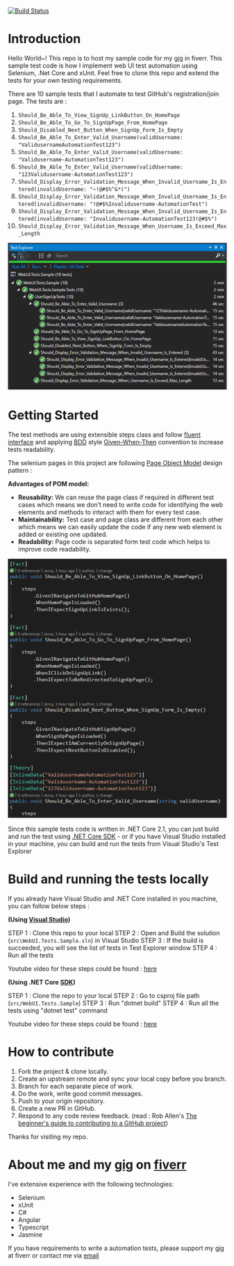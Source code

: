 [![Build Status](https://dev.azure.com/azrul-jeruy/jeruy-github/_apis/build/status/jeruy-github-CI?branchName=master)](https://dev.azure.com/azrul-jeruy/jeruy-github/_build/latest?definitionId=4&branchName=master)

# Introduction 
Hello World~! This repo is to host my sample code for my [gig](https://www.fiverr.com/share/oDZ7V) in fiverr. This sample test code is how I implement web UI test automation using Selenium, .Net Core and xUnit. Feel free to clone this repo and extend the tests for your own testing requirements.

There are 10 sample tests that I automate to test GitHub's registration/join page. The tests are :

 1. ```Should_Be_Able_To_View_SignUp_LinkButton_On_HomePage```
 2. ```Should_Be_Able_To_Go_To_SignUpPage_From_HomePage```
 3. ```Should_Disabled_Next_Button_When_SignUp_Form_Is_Empty```
 4. ```Should_Be_Able_To_Enter_Valid_Username(validUsername: "ValidusernameAutomationTest123")```
 5. ```Should_Be_Able_To_Enter_Valid_Username(validUsername: "Validusername-AutomationTest123")```
 6. ```Should_Be_Able_To_Enter_Valid_Username(validUsername: "123Validusername-AutomationTest123")```
 7. ```Should_Display_Error_Validation_Message_When_Invalid_Username_Is_Entered(invalidUsername: "~!@#$%^&*(")```
 8. ```Should_Display_Error_Validation_Message_When_Invalid_Username_Is_Entered(invalidUsername: "!@#$%Invalidusername-AutomationTest")```
 9. ```Should_Display_Error_Validation_Message_When_Invalid_Username_Is_Entered(invalidUsername: "Invalidusername-AutomationTest123!@#$%")```
 10. ```Should_Display_Error_Validation_Message_When_Username_Is_Exceed_Max_Length```
 
 ![alt text](docs/img/TestExplorer.PNG)

# Getting Started
The test methods are using extensible steps class and follow [fluent interface](https://martinfowler.com/bliki/FluentInterface.html) and applying [BDD](https://en.wikipedia.org/wiki/Behavior-driven_development) style [Given-When-Then](https://martinfowler.com/bliki/GivenWhenThen.html) convention to increase tests readability.  

The selenium pages in this project are following [Page Object Model](https://www.pluralsight.com/guides/getting-started-with-page-object-pattern-for-your-selenium-tests) design pattern : 

**Advantages of POM model:**

-   **Reusability:**  We can reuse the page class if required in different test cases which means we don’t need to write code for identifying the web elements and methods to interact with them for every test case.
-   **Maintainability:**  Test case and page class are different from each other which means we can easily update the code if any new web element is added or existing one updated.
-   **Readability:**  Page code is separated form test code which helps to improve code readability.

 ![alt text](docs/img/SampleTestMethods.PNG)
 
 Since this sample tests code is written in .NET Core 2.1, you can just build and run the test using [.NET Core SDK](https://dotnet.microsoft.com/download) - or if you have Visual Studio installed in your machine, you can build and run the tests from  Visual Studio's Test Explorer

# Build and running the tests locally
If you already have Visual Studio and .NET Core installed in you machine, you can follow below steps : 

**(Using [Visual Studio](https://visualstudio.microsoft.com/vs/community/))**

STEP 1 : Clone this repo to your local
STEP 2 : Open and Build the solution (```src\WebUI.Tests.Sample.sln```) in Visual Studio
STEP 3 : If the build is succeeded, you will see the list of tests in Test Explorer window
STEP 4 : Run all the tests

Youtube video for these steps could be found : [here](https://youtu.be/yxbQ6iQUuiU) 

**(Using .NET Core [SDK](https://dotnet.microsoft.com/download))** 

STEP 1 : Clone the repo to your local 
STEP 2 : Go to csproj file path (```src/WebUI.Tests.Sample```)
STEP 3 : Run "dotnet build"
STEP 4 : Run all the tests using "dotnet test" command

Youtube video for these steps could be found : [here](https://youtu.be/gOCDgAT5N88) 

# How to contribute
  1. Fork the project & clone locally.
  2. Create an upstream remote and sync your local copy before you branch.
  3. Branch for each separate piece of work.
  4. Do the work, write good commit messages.
  5. Push to your origin repository.
  6. Create a new PR in GitHub.
  7. Respond to any code review feedback. 
  (read : Rob Allen's [The beginner's guide to contributing to a GitHub project](https://akrabat.com/the-beginners-guide-to-contributing-to-a-github-project/))
  
  
  Thanks for visiting my repo.


  # About me and my [gig](https://www.fiverr.com/share/N7y5N) on [fiverr](https://www.fiverr.com/share/N7y5N)
  
I've extensive experience with the following technologies:

 - Selenium 
 - xUnit 
 - C# 
 - Angular 
 - Typescript 
 - Jasmine

If you have requirements to write a automation tests, please support my [gig](https://www.fiverr.com/share/N7y5N) at fiverr or contact me via [email](mailto:azrul81@gmail.com)

